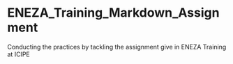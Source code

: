 # ENEZA_Training_Markdown_Assignment
Conducting the practices by tackling the assignment give in ENEZA Training at ICIPE
